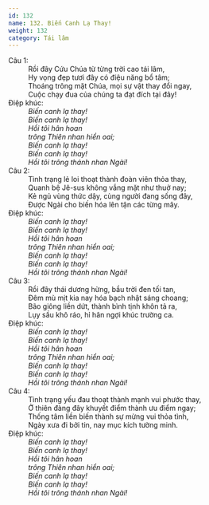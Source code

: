 ```yaml
---
id: 132
name: 132. Biến Canh Lạ Thay!
weight: 132
category: Tái lâm
---
```

<dl><dt>Câu 1:</dt><dd data-verse="1">Rồi đây Cứu Chúa từ từng trời cao tái lâm, <br/>Hy vọng đẹp tươi đây có điệu năng bổ tâm; <br/>Thoáng trông mặt Chúa, mọi sự vật thay đổi ngay, <br/>Cuộc chạy đua của chúng ta đạt đích tại đây! </dd><dt>Điệp khúc:</dt><dd data-chorus="1"><em>Biến canh lạ thay! <br/>Biến canh lạ thay! <br/>Hồi tôi hân hoan <br/>trông Thiên nhan hiển oai; <br/>Biến canh lạ thay! <br/>Biến canh lạ thay! <br/>Hồi tôi trông thánh nhan Ngài! </em></dd><dt>Câu 2:</dt><dd data-verse="2">Tình trạng lẻ loi thoạt thành đoàn viên thỏa thay, <br/>Quanh bệ Jê-sus không vắng mặt như thuở nay; <br/>Kẻ ngủ vùng thức dậy, cùng người đang sống đây, <br/>Được Ngài cho biến hóa lên tận các từng mây. </dd><dt>Điệp khúc:</dt><dd data-chorus="1"><em>Biến canh lạ thay! <br/>Biến canh lạ thay! <br/>Hồi tôi hân hoan <br/>trông Thiên nhan hiển oai; <br/>Biến canh lạ thay! <br/>Biến canh lạ thay! <br/>Hồi tôi trông thánh nhan Ngài! </em></dd><dt>Câu 3:</dt><dd data-verse="3">Rồi đây thái dương hừng, bầu trời đen tối tan, <br/>Đêm mù mịt kia nay hóa bạch nhật sáng choang; <br/>Bão giông liền dứt, thành bình tịnh khôn tả ra, <br/>Lụy sầu khô ráo, hỉ hân ngợi khúc trường ca. </dd><dt>Điệp khúc:</dt><dd data-chorus="1"><em>Biến canh lạ thay! <br/>Biến canh lạ thay! <br/>Hồi tôi hân hoan <br/>trông Thiên nhan hiển oai; <br/>Biến canh lạ thay! <br/>Biến canh lạ thay! <br/>Hồi tôi trông thánh nhan Ngài! </em></dd><dt>Câu 4:</dt><dd data-verse="4">Tình trạng yếu đau thoạt thành mạnh vui phước thay, <br/>Ở thiên đàng đây khuyết điểm thành ưu điểm ngay; <br/>Thống tâm liền biến thành sự mừng vui thỏa tình, <br/>Ngày xưa đi bởi tin, nay mục kích tường minh. </dd><dt>Điệp khúc:</dt><dd data-chorus="1"><em>Biến canh lạ thay! <br/>Biến canh lạ thay! <br/>Hồi tôi hân hoan <br/>trông Thiên nhan hiển oai; <br/>Biến canh lạ thay! <br/>Biến canh lạ thay! <br/>Hồi tôi trông thánh nhan Ngài! </em></dd></dl>
